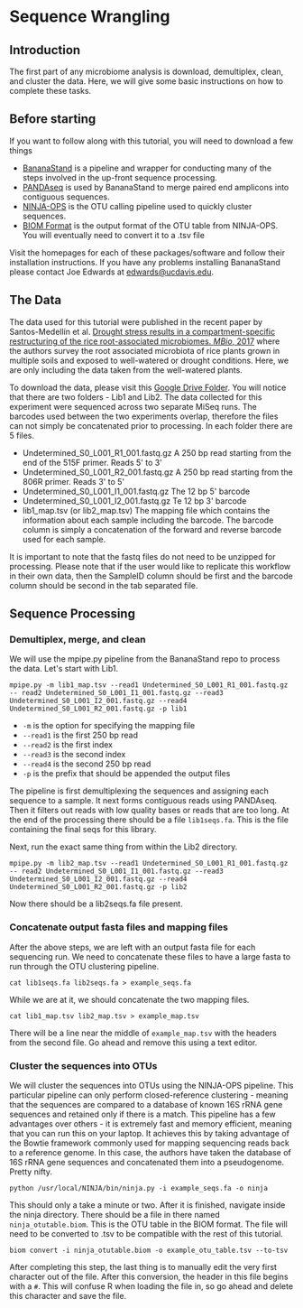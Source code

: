 # Sequence Wrangling

## Introduction
The first part of any microbiome analysis is download, demultiplex, clean, and cluster the data. Here, we will give some basic instructions on how to complete these tasks. 

## Before starting
If you want to follow along with this tutorial, you will need to download a few things
	
- [BananaStand](https://github.com/bulksoil/BananaStand) is a pipeline and wrapper for conducting many of the steps involved in the up-front sequence processing.
- [PANDAseq](https://github.com/neufeld/pandaseq) is used by BananaStand to merge paired end amplicons into contiguous sequences.
- [NINJA-OPS](https://github.com/GabeAl/NINJA-OPS) is the OTU calling pipeline used to quickly cluster sequences.
- [BIOM Format](http://biom-format.org/) is the output format of the OTU table from NINJA-OPS. You will eventually need to convert it to a .tsv file

Visit the homepages for each of these packages/software and follow their installation instructions. If you have any problems installing BananaStand please contact Joe Edwards at edwards@ucdavis.edu.


## The Data
The data used for this tutorial were published in the recent paper by Santos-Medellín et al. [Drought stress results in a compartment-specific restructuring of the rice root-associated microbiomes. *MBio*, 2017](http://mbio.asm.org/content/8/4/e00764-17.short) where the authors survey the root associated microbiota of rice plants grown in multiple soils and exposed to well-watered or drought conditions. Here, we are only including the data taken from the well-watered plants.

To download the data, please visit this [Google Drive Folder](https://goo.gl/tCMLBn). You will notice that there are two folders - Lib1 and Lib2. The data collected for this experiment were sequenced across two separate MiSeq runs. The barcodes used between the two experiments overlap, therefore the files can not simply be concatenated prior to processing. In each folder there are 5 files. 

- Undetermined_S0_L001_R1_001.fastq.gz A 250 bp read starting from the end of the 515F primer. Reads 5' to 3'
- Undetermined_S0_L001_R2_001.fastq.gz A 250 bp read starting from the 806R primer. Reads 3' to 5'
- Undetermined_S0_L001_I1_001.fastq.gz The 12 bp 5' barcode
- Undetermined_S0_L001_I2_001.fastq.gz Te 12 bp 3' barcode
- lib1_map.tsv (or lib2_map.tsv) The mapping file which contains the information about each sample including the barcode. The barcode column is simply a concatenation of the forward and reverse barcode used for each sample.

It is important to note that the fastq files do not need to be unzipped for processing. Please note that if the user would like to replicate this workflow in their own data, then the SampleID column should be first and the barcode column should be second in the tab separated file.

## Sequence Processing

### Demultiplex, merge, and clean

We will use the mpipe.py pipeline from the BananaStand repo to process the data. Let's start with Lib1. 

```
mpipe.py -m lib1_map.tsv --read1 Undetermined_S0_L001_R1_001.fastq.gz -- read2 Undetermined_S0_L001_I1_001.fastq.gz --read3 Undetermined_S0_L001_I2_001.fastq.gz --read4 Undetermined_S0_L001_R2_001.fastq.gz -p lib1
```

- `-m` is the option for specifying the mapping file
- `--read1` is the first 250 bp read
- `--read2` is the first index
- `--read3` is the second index
- `--read4` is the second 250 bp read
- `-p` is the prefix that should be appended the output files

The pipeline is first demultiplexing the sequences and assigning each sequence to a sample. It next forms contiguous reads using PANDAseq. Then it filters out reads with low quality bases or reads that are too long. At the end of the processing there should be a file `lib1seqs.fa`. This is the file containing the final seqs for this library.

Next, run the exact same thing from within the Lib2 directory.
```
mpipe.py -m lib2_map.tsv --read1 Undetermined_S0_L001_R1_001.fastq.gz -- read2 Undetermined_S0_L001_I1_001.fastq.gz --read3 Undetermined_S0_L001_I2_001.fastq.gz --read4 Undetermined_S0_L001_R2_001.fastq.gz -p lib2
```

Now there should be a lib2seqs.fa file present.

### Concatenate output fasta files and mapping files

After the above steps, we are left with an output fasta file for each sequencing run. We need to concatenate these files to have a large fasta to run through the OTU clustering pipeline.

```
cat lib1seqs.fa lib2seqs.fa > example_seqs.fa
```

While we are at it, we should concatenate the two mapping files.

```
cat lib1_map.tsv lib2_map.tsv > example_map.tsv
```

There will be a line near the middle of `example_map.tsv` with the headers from the second file. Go ahead and remove this using a text editor.

### Cluster the sequences into OTUs

We will cluster the sequences into OTUs using the NINJA-OPS pipeline. This particular pipeline can only perform closed-reference clustering - meaning that the sequences are compared to a database of known 16S rRNA gene sequences and retained only if there is a match. This pipeline has a few advantages over others - it is extremely fast and memory efficient, meaning that you can run this on your laptop. It achieves this by taking advantage of the Bowtie framework commonly used for mapping sequencing reads back to a reference genome. In this case, the authors have taken the database of 16S rRNA gene sequences and concatenated them into a pseudogenome. Pretty nifty. 

```
python /usr/local/NINJA/bin/ninja.py -i example_seqs.fa -o ninja
```

This should only a take a minute or two. After it is finished, navigate inside the ninja directory. There should be a file in there named `ninja_otutable.biom`. This is the OTU table in the BIOM format. The file will need to be converted to .tsv to be compatible with the rest of this tutorial.

```
biom convert -i ninja_otutable.biom -o example_otu_table.tsv --to-tsv
```

After completing this step, the last thing is to manually edit the very first character out of the file. After this conversion, the header in this file begins with a `#`. This will confuse R when loading the file in, so go ahead and delete this character and save the file.




